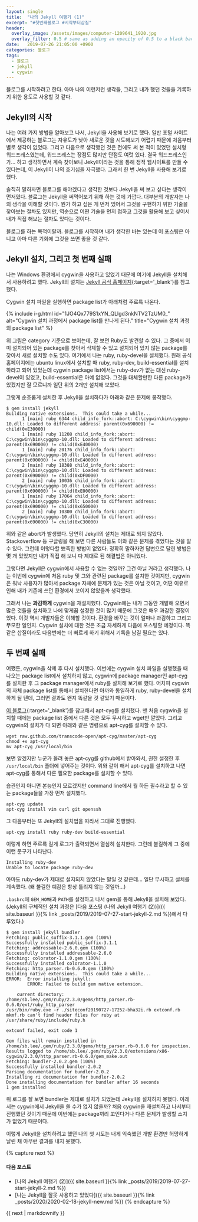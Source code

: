 ```yaml
---
layout: single
title:  "나의 Jekyll 여행기 (1)"
excerpt: "#첫번째블로그 #시작부터삽질"
header:
  overlay_image: /assets/images/computer-1209641_1920.jpg
  overlay_filter: 0.5 # same as adding an opacity of 0.5 to a black background
date:   2019-07-26 21:05:00 +0900
categories: 블로그
tags:
  - 블로그
  - jekyll
  - cygwin
---
```

블로그를 시작하려고 한다. 아마 나의 이런저런 생각들, 그리고 내가 했던 것들을 기록하기 위한 용도로 사용할 것 같다.

## Jekyll의 시작
나는 여러 가지 방법을 알아보고 나서, Jekyll을 사용해 보기로 했다.
일반 포털 사이트에서 제공하는 블로그는 자유도가 낮아 새로운 것을 시도해보기 어렵기 때문에 처음부터 별로 생각이 없었다.
그리고 다음으로 생각했던 것은 전에도 써 본 적이 있었던 설치형 워드프레스였는데, 워드프레스는 장점도 많지만 단점도 여럿 있다.
결국 워드프레스인가... 하고 생각하면서 계속 찾아보니 Jekyll이라는 것을 통해 정적 웹사이트를 만들 수 있다는데, 이 Jekyll이 나의 호기심을 자극했다. 그래서 한 번 Jekyll을 사용해 보기로 했다.

솔직히 말하자면 블로그를 해야겠다고 생각한 것보다 Jekyll을 써 보고 싶다는 생각이 먼저였다.
블로그는 Jekyll을 써먹어보기 위해 하는 것에 가깝다.
대부분의 개발자는 나의 생각을 이해할 것이다.
뭔가 하고 싶은 게 먼저 있어서 그것을 구현하기 위한 기술을 찾아보는 절차도 있지만, 역순으로 어떤 기술을 먼저 접하고 그것을 활용해 보고 싶어서 내가 직접 해보는 절차도 있다는 것이다.

블로그를 하는 목적이랄까. 블로그를 시작하며 내가 생각한 바는 있는데 이 포스팅은 아니고 아마 다른 기회에 그것을 쓰면 좋을 것 같다.

## Jekyll 설치, 그리고 첫 번째 실패
나는 Windows 환경에서 cygwin을 사용하고 있었기 때문에 여기에 Jekyll을 설치해서 사용하려고 했다.
Jekyll의 설치는 [Jekyll 공식 홈페이지][l-jekyll-docs]{:target='_blank'}를 참고했다.

Cygwin 설치 파일을 실행하면 package list가 아래처럼 주르륵 나온다.

{% include i-g.html id="1JO4Qx779S1xYN_QLlgd3nkNTV2TzUM0_" alt="Cygwin 설치 과정에서 package list를 만나게 된다." title="Cygwin 설치 과정의 package list" %}

위 그림은 category 기준으로 보이는데, 잘 보면 Ruby도 발견할 수 있다.
그 중에서 이미 설치되어 있는 package를 찾아서 삭제할 수 있고 설치되어 있지 않는 package를 찾아서 새로 설치할 수도 있다.
여기에서 나는 ruby, ruby-devel을 설치했다.
원래 공식 홈페이지에는 ubuntu linux에서 설치할 때 ruby, ruby-dev, build-essential를 설치하라고 되어 있었는데 cygwin package list에서는 ruby-dev가 없는 대신 ruby-devel이 있었고, build-essential은 아예 없었다.
그것을 대체할만한 다른 package가 있겠지만 잘 모르니까 일단 위의 2개만 설치해 보았다.

그렇게 순조롭게 설치한 후 Jekyll을 설치하다가 아래와 같은 문제에 봉착했다.
```
$ gem install jekyll
Building native extensions.  This could take a while...
      1 [main] ruby 6344 child_info_fork::abort: C:\cygwin\bin\cyggmp-10.dll: Loaded to different address: parent(0x690000) != child(0xE30000)
      1 [main] ruby 11208 child_info_fork::abort: C:\cygwin\bin\cyggmp-10.dll: Loaded to different address: parent(0x690000) != child(0xE40000)
      1 [main] ruby 20176 child_info_fork::abort: C:\cygwin\bin\cyggmp-10.dll: Loaded to different address: parent(0x690000) != child(0xE40000)
      2 [main] ruby 18388 child_info_fork::abort: C:\cygwin\bin\cyggmp-10.dll: Loaded to different address: parent(0x690000) != child(0xDF0000)
      2 [main] ruby 10036 child_info_fork::abort: C:\cygwin\bin\cyggmp-10.dll: Loaded to different address: parent(0x690000) != child(0xE00000)
      1 [main] ruby 17064 child_info_fork::abort: C:\cygwin\bin\cyggmp-10.dll: Loaded to different address: parent(0x690000) != child(0x650000)
      2 [main] ruby 10300 child_info_fork::abort: C:\cygwin\bin\cyggmp-10.dll: Loaded to different address: parent(0x690000) != child(0xC30000)
```
위와 같은 abort가 발생했다.
당연히 Jekyll의 설치는 제대로 되지 않았다.
Stackoverflow 등 구글링을 해 보면 다른 사람들도 이와 같은 문제를 겪었다는 것을 알 수 있다. 그런데 이렇다할 뾰족한 방법이 없었다.
정확히 말하자면 답변으로 달린 방법은 몇 개 있었지만 내가 직접 해 보니 다 제대로 된 해결법은 아니었다.

그렇다면 Jekyll은 cygwin에서 사용할 수 없는 것일까? 그건 아닐 거라고 생각했다.
나는 이번에 cygwin에 처음 ruby 및 그와 관련된 package를 설치한 것이지만, cygwin은 워낙 사용자가 많아서 package 자체에 문제가 있는 것은 아닐 것이고, 어떤 이유로 인해 내가 기존에 쓰던 환경에서 꼬이지 않았을까 생각했다.

그래서 나는 **과감하게** cygwin을 재설치했다.
Cygwin에는 내가 그동안 개발해 오면서 많은 것들을 설치하고 나에 맞게끔 설정한 것이 많기 때문에 그것은 매우 과감한 결정이었다.
이것 역시 개발자들은 이해할 것이다. 환경을 바꾸는 것이 얼마나 과감하고 그리고 무모한 일인지.
Cygwin 설치에 대한 것은 조금 자세하게 다음에 포스팅할 예정이다.
똑같은 삽질이라도 다음번에는 더 빠르게 하기 위해서 기록을 남길 필요는 있다.

## 두 번째 실패
어쨌든, cygwin을 삭제 후 다시 설치했다.
이번에는 cygwin 설치 파일을 실행했을 때 나오는 package list에서 설치하지 않고, cygwin에 package manager인 apt-cyg를 설치한 후 그 package manager에서 ruby를 설치해 보기로 했다.
어차피 cygwin의 자체 package list를 통해서 설치한다면 아까와 동일하게 ruby, ruby-devel을 설치하게 될 텐데, 그러면 결과도 왠지 똑같을 것 같았기 때문이다.

[이 블로그][l-cygwin-wget]{:target='_blank'}를 참고해서 apt-cyg를 설치했다.
맨 처음 cygwin을 설치할 때에는 package list 중에서 다른 것은 모두 무시하고 wget만 깔았다.
그리고 cygwin의 설치가 다 되면 아래와 같은 명령으로 apt-cyg를 설치할 수 있다.
```
wget raw.github.com/transcode-open/apt-cyg/master/apt-cyg
chmod +x apt-cyg
mv apt-cyg /usr/local/bin
```
보면 알겠지만 누군가 올려 놓은 apt-cyg를 github에서 받아와서, 권한 설정한 후 `/usr/local/bin` 폴더에 넣어주는 것이다.
위와 같이 해서 apt-cyg를 설치하고 나면 apt-cyg를 통해서 다른 필요한 package를 설치할 수 있다.

습관인지 아니면 본능인지 모르겠지만 command line에서 뭘 하든 필수라고 할 수 있는 package들을 가장 먼저 설치했다.
```
apt-cyg update
apt-cyg install vim curl git openssh
```

그 다음부터는 또 Jekyll의 설치법을 따라서 그대로 진행했다.

```
apt-cyg install ruby ruby-dev build-essential
```

이렇게 하면 주르륵 길게 로그가 출력되면서 열심히 설치한다. 그런데 불길하게 그 중에 이런 문구가 나타난다.
```
Installing ruby-dev
Unable to locate package ruby-dev
```

아마도 ruby-dev가 제대로 설지되지 않았다는 말일 것 같은데... 일단 무시하고 설치를 계속했다.
(왜 불길한 예감은 항상 틀리지 않는 것일까...)

`.bashrc`에 `GEM_HOME`과 `PATH`를 설정하고 나서 gem을 통해 Jekyll을 설치해 보았다.
(Jekyll의 구체적인 설치 과정은 [다음 포스팅 (나의 Jekyll 여행기 (2))]({{ site.baseurl }}{% link _posts/2019/2019-07-27-start-jekyll-2.md %})에서 다루었다.)
```
$ gem install jekyll bundler
Fetching: public_suffix-3.1.1.gem (100%)
Successfully installed public_suffix-3.1.1
Fetching: addressable-2.6.0.gem (100%)
Successfully installed addressable-2.6.0
Fetching: colorator-1.1.0.gem (100%)
Successfully installed colorator-1.1.0
Fetching: http_parser.rb-0.6.0.gem (100%)
Building native extensions.  This could take a while...
ERROR:  Error installing jekyll:
        ERROR: Failed to build gem native extension.

    current directory: /home/sb.lee/.gem/ruby/2.3.0/gems/http_parser.rb-0.6.0/ext/ruby_http_parser
/usr/bin/ruby.exe -r ./siteconf20190727-17252-bha32i.rb extconf.rb
mkmf.rb can't find header files for ruby at /usr/share/ruby/include/ruby.h

extconf failed, exit code 1

Gem files will remain installed in /home/sb.lee/.gem/ruby/2.3.0/gems/http_parser.rb-0.6.0 for inspection.
Results logged to /home/sb.lee/.gem/ruby/2.3.0/extensions/x86-cygwin/2.3.0/http_parser.rb-0.6.0/gem_make.out
Fetching: bundler-2.0.2.gem (100%)
Successfully installed bundler-2.0.2
Parsing documentation for bundler-2.0.2
Installing ri documentation for bundler-2.0.2
Done installing documentation for bundler after 16 seconds
1 gem installed
```

위 로그를 잘 보면 bundler는 제대로 설치가 되었는데 Jekyll을 설치하지 못했다.
이래서는 cygwin에서 Jekyll을 쓸 수가 없지 않을까?
처음 cygwin을 재설치하고 나서부터 진행했던 것이기 때문에 이번에는 package끼리 꼬인다거나 다른 문제가 발생할 소지가 없었기 때문이다.

이렇게 Jekyll을 설치하려고 했던 나의 첫 시도는 내게 익숙했던 개발 환경만 허망하게 날린 채 아무런 결과를 내지 못했다.

{% capture next %}
#### 다음 포스트

* [나의 Jekyll 여행기 (2)]({{ site.baseurl }}{% link _posts/2019/2019-07-27-start-jekyll-2.md %})
* [나는 Jekyll을 잘못 사용하고 있었다]({{ site.baseurl }}{% link _posts/2020/2020-02-18-jekyll-new.md %})
{% endcapture %}

<div class="notice--primary">
  {{ next | markdownify }}
</div>

[l-jekyll-docs]: https://jekyllrb.com/docs/
[l-cygwin-wget]: https://brunch.co.kr/@davisasan/37

